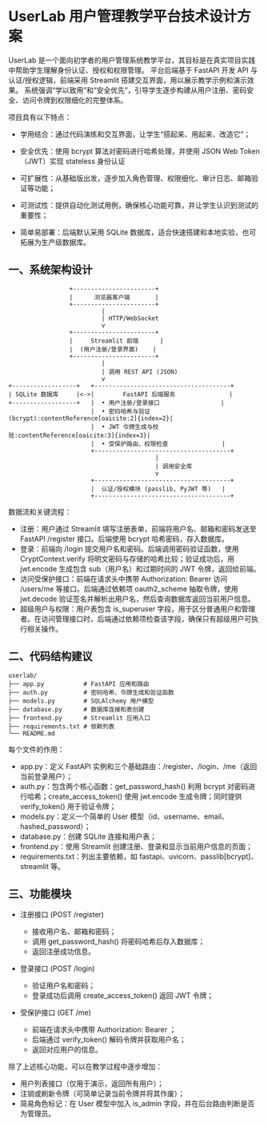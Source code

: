 # UserLab 用户管理教学平台技术设计方案

UserLab 是一个面向初学者的用户管理系统教学平台，其目标是在真实项目实践中帮助学生理解身份认证、授权和权限管理。
平台后端基于 FastAPI 开发 API 与认证/授权逻辑，前端采用 Streamlit 搭建交互界面，用以展示教学示例和演示效果。
系统强调“学以致用”和“安全优先”，引导学生逐步构建从用户注册、密码安全、访问令牌到权限细化的完整体系。

项目具有以下特点：

- 学用结合：通过代码演练和交互界面，让学生“搭起来、用起来、改造它”；

- 安全优先：使用 bcrypt 算法对密码进行哈希处理，并使用 JSON Web Token（JWT）实现 stateless 身份认证

- 可扩展性：从基础版出发，逐步加入角色管理、权限细化、审计日志、邮箱验证等功能；

- 可测试性：提供自动化测试用例，确保核心功能可靠，并让学生认识到测试的重要性；

- 简单易部署：后端默认采用 SQLite 数据库，适合快速搭建和本地实验，也可拓展为生产级数据库。

## 一、系统架构设计

```
                 +-----------------------+
                 |      浏览器客户端       |
                 +-----------------------+
                          |
                          | HTTP/WebSocket
                          v
                 +-----------------------+
                 |     Streamlit 前端      |
                 |  (用户注册/登录界面)    |
                 +-----------------------+
                          |
                          | 调用 REST API (JSON)
                          v
+------------------+   +--------------------------------------+
| SQLite 数据库     |<->|        FastAPI 后端服务               |
+------------------+   |  • 用户注册/登录接口                 |
                       |  • 密码哈希与验证 (bcrypt):contentReference[oaicite:2]{index=2}|
                       |  • JWT 令牌生成与校验:contentReference[oaicite:3]{index=3}|
                       |  • 受保护路由、权限检查               |
                       +--------------------------------------+
                                         |
                                         | 调用安全库
                                         v
                       +--------------------------------------+
                       |  认证/授权模块 (passlib, PyJWT 等)   |
                       +--------------------------------------+
```


数据流和关键流程：

- 注册：用户通过 Streamlit 填写注册表单，前端将用户名、邮箱和密码发送至 FastAPI /register 接口。后端使用 bcrypt 哈希密码，存入数据库。
- 登录：前端向 /login 提交用户名和密码。后端调用密码验证函数，使用 CryptContext.verify 将明文密码与存储的哈希比较；验证成功后，用 jwt.encode 生成包含 sub（用户名）和过期时间的 JWT 令牌，返回给前端。
- 访问受保护接口：前端在请求头中携带 Authorization: Bearer <token> 访问 /users/me 等接口。后端通过依赖项 oauth2_scheme 抽取令牌，使用 jwt.decode 验证签名并解析出用户名，然后查询数据库返回当前用户信息。
- 超级用户与权限：用户表包含 is_superuser 字段，用于区分普通用户和管理者。在访问管理接口时，后端通过依赖项检查该字段，确保只有超级用户可执行相关操作。

## 二、代码结构建议

```
userlab/
├── app.py           # FastAPI 应用和路由
├── auth.py          # 密码哈希、令牌生成和验证函数
├── models.py        # SQLAlchemy 用户模型
├── database.py      # 数据库连接和表创建
├── frontend.py      # Streamlit 应用入口
├── requirements.txt # 依赖列表
└── README.md

```

每个文件的作用：

- app.py：定义 FastAPI 实例和三个基础路由：/register、/login、/me（返回当前登录用户）；
- auth.py：包含两个核心函数：get_password_hash() 利用 bcrypt 对密码进行哈希；create_access_token() 使用 jwt.encode 生成令牌；同时提供 verify_token() 用于验证令牌；
- models.py：定义一个简单的 User 模型（id、username、email、hashed_password）；
- database.py：创建 SQLite 连接和用户表；
- frontend.py：使用 Streamlit 创建注册、登录和显示当前用户信息的页面；
- requirements.txt：列出主要依赖，如 fastapi、uvicorn、passlib[bcrypt]、streamlit 等。

## 三、功能模块

- 注册接口 (POST /register)
  - 接收用户名、邮箱和密码；
  - 调用 get_password_hash() 将密码哈希后存入数据库；
  - 返回注册成功信息。

- 登录接口 (POST /login)

  - 验证用户名和密码；
  - 登录成功后调用 create_access_token() 返回 JWT 令牌；

- 受保护接口 (GET /me)

  - 前端在请求头中携带 Authorization: Bearer <token>；
  - 后端通过 verify_token() 解码令牌并获取用户名；
  - 返回对应用户的信息。

除了上述核心功能，可以在教学过程中逐步增加：

  - 用户列表接口（仅用于演示，返回所有用户）；
  - 注销或刷新令牌（可简单记录当前令牌并将其作废）；
  - 简易角色标记：在 User 模型中加入 is_admin 字段，并在后台路由判断是否为管理员。
